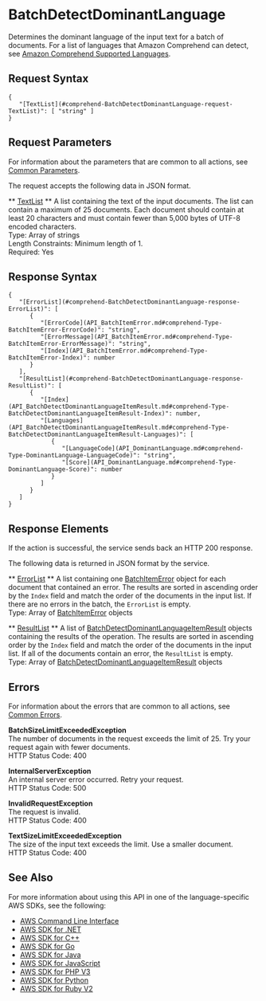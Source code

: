 # BatchDetectDominantLanguage<a name="API_BatchDetectDominantLanguage"></a>

Determines the dominant language of the input text for a batch of documents\. For a list of languages that Amazon Comprehend can detect, see [Amazon Comprehend Supported Languages](https://docs.aws.amazon.com/comprehend/latest/dg/how-languages.html)\. 

## Request Syntax<a name="API_BatchDetectDominantLanguage_RequestSyntax"></a>

```
{
   "[TextList](#comprehend-BatchDetectDominantLanguage-request-TextList)": [ "string" ]
}
```

## Request Parameters<a name="API_BatchDetectDominantLanguage_RequestParameters"></a>

For information about the parameters that are common to all actions, see [Common Parameters](CommonParameters.md)\.

The request accepts the following data in JSON format\.

 ** [TextList](#API_BatchDetectDominantLanguage_RequestSyntax) **   <a name="comprehend-BatchDetectDominantLanguage-request-TextList"></a>
A list containing the text of the input documents\. The list can contain a maximum of 25 documents\. Each document should contain at least 20 characters and must contain fewer than 5,000 bytes of UTF\-8 encoded characters\.  
Type: Array of strings  
Length Constraints: Minimum length of 1\.  
Required: Yes

## Response Syntax<a name="API_BatchDetectDominantLanguage_ResponseSyntax"></a>

```
{
   "[ErrorList](#comprehend-BatchDetectDominantLanguage-response-ErrorList)": [ 
      { 
         "[ErrorCode](API_BatchItemError.md#comprehend-Type-BatchItemError-ErrorCode)": "string",
         "[ErrorMessage](API_BatchItemError.md#comprehend-Type-BatchItemError-ErrorMessage)": "string",
         "[Index](API_BatchItemError.md#comprehend-Type-BatchItemError-Index)": number
      }
   ],
   "[ResultList](#comprehend-BatchDetectDominantLanguage-response-ResultList)": [ 
      { 
         "[Index](API_BatchDetectDominantLanguageItemResult.md#comprehend-Type-BatchDetectDominantLanguageItemResult-Index)": number,
         "[Languages](API_BatchDetectDominantLanguageItemResult.md#comprehend-Type-BatchDetectDominantLanguageItemResult-Languages)": [ 
            { 
               "[LanguageCode](API_DominantLanguage.md#comprehend-Type-DominantLanguage-LanguageCode)": "string",
               "[Score](API_DominantLanguage.md#comprehend-Type-DominantLanguage-Score)": number
            }
         ]
      }
   ]
}
```

## Response Elements<a name="API_BatchDetectDominantLanguage_ResponseElements"></a>

If the action is successful, the service sends back an HTTP 200 response\.

The following data is returned in JSON format by the service\.

 ** [ErrorList](#API_BatchDetectDominantLanguage_ResponseSyntax) **   <a name="comprehend-BatchDetectDominantLanguage-response-ErrorList"></a>
A list containing one [BatchItemError](API_BatchItemError.md) object for each document that contained an error\. The results are sorted in ascending order by the `Index` field and match the order of the documents in the input list\. If there are no errors in the batch, the `ErrorList` is empty\.  
Type: Array of [BatchItemError](API_BatchItemError.md) objects

 ** [ResultList](#API_BatchDetectDominantLanguage_ResponseSyntax) **   <a name="comprehend-BatchDetectDominantLanguage-response-ResultList"></a>
A list of [BatchDetectDominantLanguageItemResult](API_BatchDetectDominantLanguageItemResult.md) objects containing the results of the operation\. The results are sorted in ascending order by the `Index` field and match the order of the documents in the input list\. If all of the documents contain an error, the `ResultList` is empty\.  
Type: Array of [BatchDetectDominantLanguageItemResult](API_BatchDetectDominantLanguageItemResult.md) objects

## Errors<a name="API_BatchDetectDominantLanguage_Errors"></a>

For information about the errors that are common to all actions, see [Common Errors](CommonErrors.md)\.

 **BatchSizeLimitExceededException**   
The number of documents in the request exceeds the limit of 25\. Try your request again with fewer documents\.  
HTTP Status Code: 400

 **InternalServerException**   
An internal server error occurred\. Retry your request\.  
HTTP Status Code: 500

 **InvalidRequestException**   
The request is invalid\.  
HTTP Status Code: 400

 **TextSizeLimitExceededException**   
The size of the input text exceeds the limit\. Use a smaller document\.  
HTTP Status Code: 400

## See Also<a name="API_BatchDetectDominantLanguage_SeeAlso"></a>

For more information about using this API in one of the language\-specific AWS SDKs, see the following:
+  [AWS Command Line Interface](https://docs.aws.amazon.com/goto/aws-cli/comprehend-2017-11-27/BatchDetectDominantLanguage) 
+  [AWS SDK for \.NET](https://docs.aws.amazon.com/goto/DotNetSDKV3/comprehend-2017-11-27/BatchDetectDominantLanguage) 
+  [AWS SDK for C\+\+](https://docs.aws.amazon.com/goto/SdkForCpp/comprehend-2017-11-27/BatchDetectDominantLanguage) 
+  [AWS SDK for Go](https://docs.aws.amazon.com/goto/SdkForGoV1/comprehend-2017-11-27/BatchDetectDominantLanguage) 
+  [AWS SDK for Java](https://docs.aws.amazon.com/goto/SdkForJava/comprehend-2017-11-27/BatchDetectDominantLanguage) 
+  [AWS SDK for JavaScript](https://docs.aws.amazon.com/goto/AWSJavaScriptSDK/comprehend-2017-11-27/BatchDetectDominantLanguage) 
+  [AWS SDK for PHP V3](https://docs.aws.amazon.com/goto/SdkForPHPV3/comprehend-2017-11-27/BatchDetectDominantLanguage) 
+  [AWS SDK for Python](https://docs.aws.amazon.com/goto/boto3/comprehend-2017-11-27/BatchDetectDominantLanguage) 
+  [AWS SDK for Ruby V2](https://docs.aws.amazon.com/goto/SdkForRubyV2/comprehend-2017-11-27/BatchDetectDominantLanguage) 